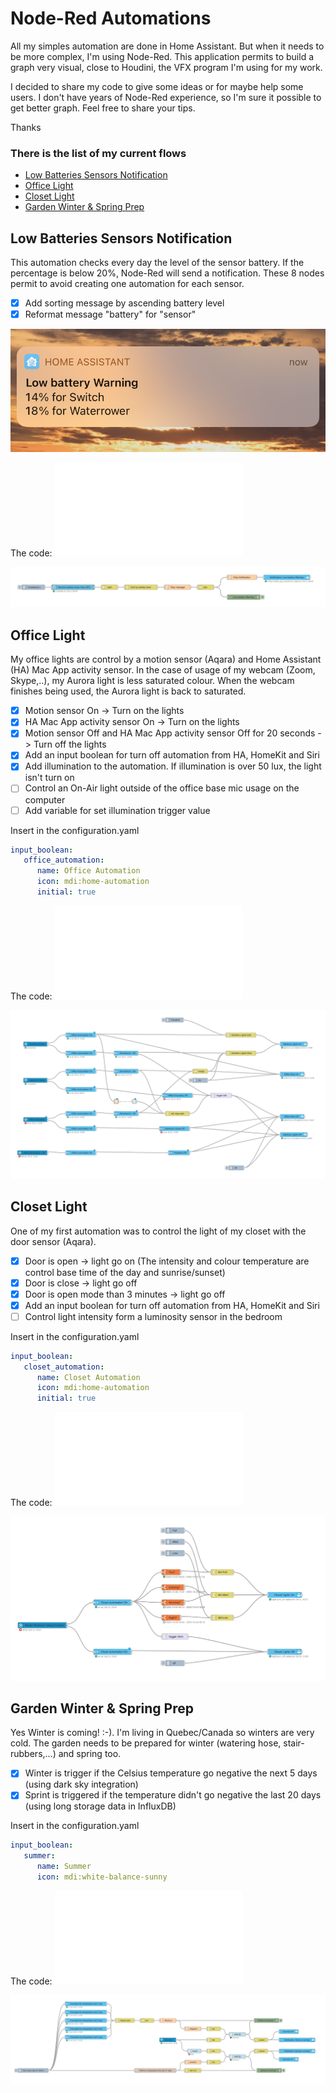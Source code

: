 # Node-Red Automations #

All my simples automation are done in Home Assistant. But when it needs to be more complex, I'm using Node-Red. This application permits to build a graph very visual, close to Houdini, the VFX program I'm using for my work.

I decided to share my code to give some ideas or for maybe help some users. I don't have years of Node-Red experience, so I'm sure it possible to get better graph. Feel free to share your tips.

Thanks

### There is the list of my current flows ###
- [Low Batteries Sensors Notification](#low-batteries-sensors-notification)
- [Office Light](#office-light)
- [Closet Light](#closet-light)
- [Garden Winter & Spring Prep](#garden-winter--spring-prep)


## Low Batteries Sensors Notification ##
This automation checks every day the level of the sensor battery. If the percentage is below 20%, Node-Red will send a notification.
These 8 nodes permit to avoid creating one automation for each sensor.
- [x] Add sorting message by ascending battery level
- [x] Reformat message "battery" for "sensor"

![Low Batteries Sensors Notification iOS](lowBatteriesSensorsNotification_ios.png)

The code: ![Low Batteries Sensors Notification Json](lowBatteriesSensorsNotification.json)

![Low Batteries Sensors Notification Graph](lowBatteriesSensorsNotification.png)

## Office Light ##
My office lights are control by a motion sensor (Aqara) and Home Assistant (HA) Mac App activity sensor.
In the case of usage of my webcam (Zoom, Skype,..), my Aurora light is less saturated colour. When the webcam finishes being used, the Aurora light is back to saturated.
- [x] Motion sensor On -> Turn on the lights
- [x] HA Mac App activity sensor On -> Turn on the lights
- [x] Motion sensor Off and HA Mac App activity sensor Off for 20 seconds -> Turn off the lights
- [x] Add an input boolean for turn off automation from HA, HomeKit and Siri
- [x] Add illumination to the automation. If illumination is over 50 lux, the light isn't turn on
- [ ] Control an On-Air light outside of the office base mic usage on the computer
- [ ] Add variable for set illumination trigger value

Insert in the configuration.yaml
```yml
input_boolean:
   office_automation:
      name: Office Automation
      icon: mdi:home-automation
      initial: true
```

The code: ![Office Light Json](officeLight.json)

![Office Light Graph](officeLight.png)

## Closet Light ##

One of my first automation was to control the light of my closet with the door sensor (Aqara).
- [x] Door is open -> light go on
	(The intensity and colour temperature are control base time of the day and sunrise/sunset)
- [x] Door is close -> light go off
- [x] Door is open mode than 3 minutes -> light go off
- [x] Add an input boolean for turn off automation from HA, HomeKit and Siri
- [ ] Control light intensity form a luminosity sensor in the bedroom

Insert in the configuration.yaml
```yml
input_boolean:
   closet_automation:
      name: Closet Automation
      icon: mdi:home-automation
      initial: true
```

The code: ![Closet Light Json](closetLight.json)

![Closet Light Graph](closetLight.png)

## Garden Winter & Spring Prep ##

Yes  Winter is coming! :-).
I'm living in Quebec/Canada so winters are very cold.
The garden needs to be prepared for winter (watering hose, stair-rubbers,...) and spring too.
- [x] Winter is trigger if the Celsius temperature go negative the next  5 days (using dark sky integration)
- [x] Sprint is triggered if the temperature didn't go negative the last 20 days (using long storage data in InfluxDB)

Insert in the configuration.yaml
```yml
input_boolean:
   summer:
      name: Summer
      icon: mdi:white-balance-sunny
```

The code: ![Garden Winter & Spring Prep Json](gardenWinterSpringPrep.json)

![Garden Winter & Spring Prep Graph](gardenWinterSpringPrep.png)
